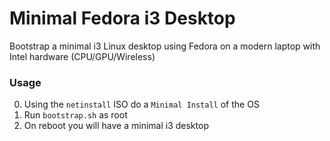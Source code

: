 # Minimal Fedora i3 Desktop

Bootstrap a minimal i3 Linux desktop using Fedora on a modern laptop with Intel hardware (CPU/GPU/Wireless)

### Usage

0. Using the `netinstall` ISO do a `Minimal Install` of the OS
1. Run `bootstrap.sh` as root
2. On reboot you will have a minimal i3 desktop
